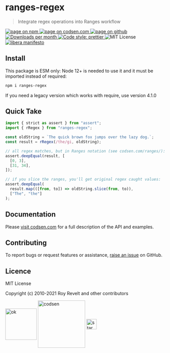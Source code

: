 # ranges-regex

> Integrate regex operations into Ranges workflow

<div class="package-badges">
  <a href="https://www.npmjs.com/package/ranges-regex" rel="nofollow noreferrer noopener">
    <img src="https://img.shields.io/badge/-npm-blue?style=flat-square" alt="page on npm">
  </a>
  <a href="https://codsen.com/os/ranges-regex" rel="nofollow noreferrer noopener">
    <img src="https://img.shields.io/badge/-codsen-blue?style=flat-square" alt="page on codsen.com">
  </a>
  <a href="https://github.com/codsen/codsen/tree/main/packages/ranges-regex" rel="nofollow noreferrer noopener">
    <img src="https://img.shields.io/badge/-github-blue?style=flat-square" alt="page on github">
  </a>
  <a href="https://npmcharts.com/compare/ranges-regex?interval=30" rel="nofollow noreferrer noopener" target="_blank">
    <img src="https://img.shields.io/npm/dm/ranges-regex.svg?style=flat-square" alt="Downloads per month">
  </a>
  <a href="https://prettier.io" rel="nofollow noreferrer noopener" target="_blank">
    <img src="https://img.shields.io/badge/code_style-prettier-brightgreen.svg?style=flat-square" alt="Code style: prettier">
  </a>
  <img src="https://img.shields.io/badge/licence-MIT-brightgreen.svg?style=flat-square" alt="MIT License">
  <a href="https://liberamanifesto.com" rel="nofollow noreferrer noopener" target="_blank">
    <img src="https://img.shields.io/badge/libera-manifesto-lightgrey.svg?style=flat-square" alt="libera manifesto">
  </a>
</div>

## Install

This package is ESM only: Node 12+ is needed to use it and it must be imported instead of required:

```bash
npm i ranges-regex
```

If you need a legacy version which works with require, use version 4.1.0

## Quick Take

```js
import { strict as assert } from "assert";
import { rRegex } from "ranges-regex";

const oldString = `The quick brown fox jumps over the lazy dog.`;
const result = rRegex(/the/gi, oldString);

// all regex matches, but in Ranges notation (see codsen.com/ranges/):
assert.deepEqual(result, [
  [0, 3],
  [31, 34],
]);

// if you slice the ranges, you'll get original regex caught values:
assert.deepEqual(
  result.map(([from, to]) => oldString.slice(from, to)),
  ["The", "the"]
);
```

## Documentation

Please [visit codsen.com](https://codsen.com/os/ranges-regex/) for a full description of the API and examples.

## Contributing

To report bugs or request features or assistance, [raise an issue](https://github.com/codsen/codsen/issues/new/choose) on GitHub.

## Licence

MIT License

Copyright (c) 2010-2021 Roy Revelt and other contributors

<img src="https://codsen.com/images/png-codsen-ok.png" width="98" alt="ok" align="center"> <img src="https://codsen.com/images/png-codsen-1.png" width="148" alt="codsen" align="center"> <img src="https://codsen.com/images/png-codsen-star-small.png" width="32" alt="star" align="center">
